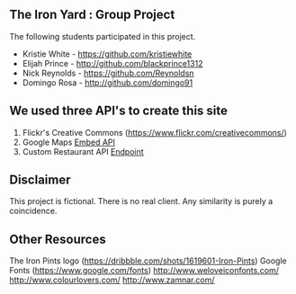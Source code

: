 ## The Iron Yard : Group Project

The following students participated in this project.

* Kristie White - https://github.com/kristiewhite
* Elijah Prince - http://github.com/blackprince1312
* Nick Reynolds - https://github.com/Reynoldsn
* Domingo Rosa - http://github.com/domingo91

## We used three API's to create this site

1. Flickr's Creative Commons (https://www.flickr.com/creativecommons/)
2. Google Maps [Embed API](https://developers.google.com/maps/documentation/embed/)
3. Custom Restaurant API [Endpoint](https://json-data.herokuapp.com/restaurant)

## Disclaimer

This project is fictional. There is no real client. Any similarity is purely a coincidence.


## Other Resources

The Iron Pints logo (https://dribbble.com/shots/1619601-Iron-Pints)
Google Fonts (https://www.google.com/fonts)
http://www.weloveiconfonts.com/
http://www.colourlovers.com/
http://www.zamnar.com/